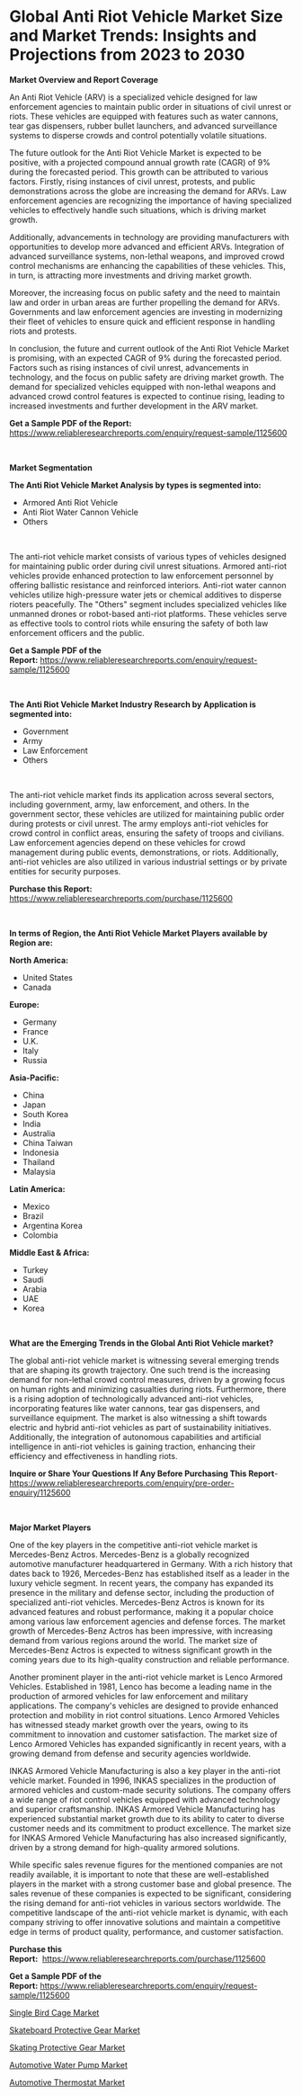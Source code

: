 <p><h1>Global Anti Riot Vehicle Market Size and Market Trends: Insights and Projections from 2023 to 2030</h1></p><p><strong>Market Overview and Report Coverage</strong></p>
<p><p>An Anti Riot Vehicle (ARV) is a specialized vehicle designed for law enforcement agencies to maintain public order in situations of civil unrest or riots. These vehicles are equipped with features such as water cannons, tear gas dispensers, rubber bullet launchers, and advanced surveillance systems to disperse crowds and control potentially volatile situations.</p><p>The future outlook for the Anti Riot Vehicle Market is expected to be positive, with a projected compound annual growth rate (CAGR) of 9% during the forecasted period. This growth can be attributed to various factors. Firstly, rising instances of civil unrest, protests, and public demonstrations across the globe are increasing the demand for ARVs. Law enforcement agencies are recognizing the importance of having specialized vehicles to effectively handle such situations, which is driving market growth.</p><p>Additionally, advancements in technology are providing manufacturers with opportunities to develop more advanced and efficient ARVs. Integration of advanced surveillance systems, non-lethal weapons, and improved crowd control mechanisms are enhancing the capabilities of these vehicles. This, in turn, is attracting more investments and driving market growth.</p><p>Moreover, the increasing focus on public safety and the need to maintain law and order in urban areas are further propelling the demand for ARVs. Governments and law enforcement agencies are investing in modernizing their fleet of vehicles to ensure quick and efficient response in handling riots and protests.</p><p>In conclusion, the future and current outlook of the Anti Riot Vehicle Market is promising, with an expected CAGR of 9% during the forecasted period. Factors such as rising instances of civil unrest, advancements in technology, and the focus on public safety are driving market growth. The demand for specialized vehicles equipped with non-lethal weapons and advanced crowd control features is expected to continue rising, leading to increased investments and further development in the ARV market.</p></p>
<p><strong>Get a Sample PDF of the Report:</strong> <a href="https://www.reliableresearchreports.com/enquiry/request-sample/1125600">https://www.reliableresearchreports.com/enquiry/request-sample/1125600</a></p>
<p>&nbsp;</p>
<p><strong>Market Segmentation</strong></p>
<p><strong>The Anti Riot Vehicle Market Analysis by types is segmented into:</strong></p>
<p><ul><li>Armored Anti Riot Vehicle</li><li>Anti Riot Water Cannon Vehicle</li><li>Others</li></ul></p>
<p>&nbsp;</p>
<p><p>The anti-riot vehicle market consists of various types of vehicles designed for maintaining public order during civil unrest situations. Armored anti-riot vehicles provide enhanced protection to law enforcement personnel by offering ballistic resistance and reinforced interiors. Anti-riot water cannon vehicles utilize high-pressure water jets or chemical additives to disperse rioters peacefully. The "Others" segment includes specialized vehicles like unmanned drones or robot-based anti-riot platforms. These vehicles serve as effective tools to control riots while ensuring the safety of both law enforcement officers and the public.</p></p>
<p><strong>Get a Sample PDF of the Report:</strong>&nbsp;<a href="https://www.reliableresearchreports.com/enquiry/request-sample/1125600">https://www.reliableresearchreports.com/enquiry/request-sample/1125600</a></p>
<p>&nbsp;</p>
<p><strong>The Anti Riot Vehicle Market Industry Research by Application is segmented into:</strong></p>
<p><ul><li>Government</li><li>Army</li><li>Law Enforcement</li><li>Others</li></ul></p>
<p>&nbsp;</p>
<p><p>The anti-riot vehicle market finds its application across several sectors, including government, army, law enforcement, and others. In the government sector, these vehicles are utilized for maintaining public order during protests or civil unrest. The army employs anti-riot vehicles for crowd control in conflict areas, ensuring the safety of troops and civilians. Law enforcement agencies depend on these vehicles for crowd management during public events, demonstrations, or riots. Additionally, anti-riot vehicles are also utilized in various industrial settings or by private entities for security purposes.</p></p>
<p><strong>Purchase this Report:</strong>&nbsp; <a href="https://www.reliableresearchreports.com/purchase/1125600">https://www.reliableresearchreports.com/purchase/1125600</a></p>
<p>&nbsp;</p>
<p><strong>In terms of Region, the Anti Riot Vehicle Market Players available by Region are:</strong></p>
<p>
    <p> <strong> North America: </strong>
        <ul>
            <li>United States</li>
            <li>Canada</li>
        </ul>
        </p> 
    <p> <strong> Europe: </strong>
        <ul>
            <li>Germany</li>
            <li>France</li>
            <li>U.K.</li>
            <li>Italy</li>
            <li>Russia</li>
        </ul>
        </p> 
    <p> <strong> Asia-Pacific: </strong>
        <ul>
            <li>China</li>
            <li>Japan</li>
            <li>South Korea</li>
            <li>India</li>
            <li>Australia</li>
            <li>China Taiwan</li>
            <li>Indonesia</li>
            <li>Thailand</li>
            <li>Malaysia</li>
        </ul>
        </p> 
    <p> <strong> Latin America: </strong>
        <ul>
            <li>Mexico</li>
            <li>Brazil</li>
            <li>Argentina Korea</li>
            <li>Colombia</li>
        </ul>
        </p> 
    <p> <strong> Middle East & Africa: </strong>
        <ul>
            <li>Turkey</li>
            <li>Saudi</li>
            <li>Arabia</li>
            <li>UAE</li>
            <li>Korea</li>
        </ul>
    </p>
    </p>
<p>&nbsp;</p>
<p><strong>What are the Emerging Trends in the Global Anti Riot Vehicle market?</strong></p>
<p><p>The global anti-riot vehicle market is witnessing several emerging trends that are shaping its growth trajectory. One such trend is the increasing demand for non-lethal crowd control measures, driven by a growing focus on human rights and minimizing casualties during riots. Furthermore, there is a rising adoption of technologically advanced anti-riot vehicles, incorporating features like water cannons, tear gas dispensers, and surveillance equipment. The market is also witnessing a shift towards electric and hybrid anti-riot vehicles as part of sustainability initiatives. Additionally, the integration of autonomous capabilities and artificial intelligence in anti-riot vehicles is gaining traction, enhancing their efficiency and effectiveness in handling riots.</p></p>
<p><strong>Inquire or Share Your Questions If Any Before Purchasing This Report</strong>- <a href="https://www.reliableresearchreports.com/enquiry/pre-order-enquiry/1125600">https://www.reliableresearchreports.com/enquiry/pre-order-enquiry/1125600</a></p>
<p>&nbsp;</p>
<p><strong>Major Market Players</strong></p>
<p><p>One of the key players in the competitive anti-riot vehicle market is Mercedes-Benz Actros. Mercedes-Benz is a globally recognized automotive manufacturer headquartered in Germany. With a rich history that dates back to 1926, Mercedes-Benz has established itself as a leader in the luxury vehicle segment. In recent years, the company has expanded its presence in the military and defense sector, including the production of specialized anti-riot vehicles. Mercedes-Benz Actros is known for its advanced features and robust performance, making it a popular choice among various law enforcement agencies and defense forces. The market growth of Mercedes-Benz Actros has been impressive, with increasing demand from various regions around the world. The market size of Mercedes-Benz Actros is expected to witness significant growth in the coming years due to its high-quality construction and reliable performance.</p><p>Another prominent player in the anti-riot vehicle market is Lenco Armored Vehicles. Established in 1981, Lenco has become a leading name in the production of armored vehicles for law enforcement and military applications. The company's vehicles are designed to provide enhanced protection and mobility in riot control situations. Lenco Armored Vehicles has witnessed steady market growth over the years, owing to its commitment to innovation and customer satisfaction. The market size of Lenco Armored Vehicles has expanded significantly in recent years, with a growing demand from defense and security agencies worldwide.</p><p>INKAS Armored Vehicle Manufacturing is also a key player in the anti-riot vehicle market. Founded in 1996, INKAS specializes in the production of armored vehicles and custom-made security solutions. The company offers a wide range of riot control vehicles equipped with advanced technology and superior craftsmanship. INKAS Armored Vehicle Manufacturing has experienced substantial market growth due to its ability to cater to diverse customer needs and its commitment to product excellence. The market size for INKAS Armored Vehicle Manufacturing has also increased significantly, driven by a strong demand for high-quality armored solutions.</p><p>While specific sales revenue figures for the mentioned companies are not readily available, it is important to note that these are well-established players in the market with a strong customer base and global presence. The sales revenue of these companies is expected to be significant, considering the rising demand for anti-riot vehicles in various sectors worldwide. The competitive landscape of the anti-riot vehicle market is dynamic, with each company striving to offer innovative solutions and maintain a competitive edge in terms of product quality, performance, and customer satisfaction.</p></p>
<p><strong>Purchase this Report:</strong>&nbsp;&nbsp;<a href="https://www.reliableresearchreports.com/purchase/1125600">https://www.reliableresearchreports.com/purchase/1125600</a></p>
<p></p>
<p><strong>Get a Sample PDF of the Report:</strong>&nbsp;<a href="https://www.reliableresearchreports.com/enquiry/request-sample/1125600">https://www.reliableresearchreports.com/enquiry/request-sample/1125600</a></p>
<p><p><a href="https://medium.com/@bulk.cream.roll/single-bird-cage-market-size-market-outlook-and-market-forecast-2023-to-2030-0d6896c7f18d">Single Bird Cage Market</a></p><p><a href="https://medium.com/@plan.sock.color/skateboard-protective-gear-market-insight-market-trends-growth-forecasted-from-2023-to-2030-796b560da929">Skateboard Protective Gear Market</a></p><p><a href="https://medium.com/@grab.track.out/skating-protective-gear-market-size-reveals-the-best-marketing-channels-in-global-industry-5c166a074e36">Skating Protective Gear Market</a></p><p><a href="https://github.com/Paul14Anderson63/Market-Research-Report-List-1/blob/main/automotive-water-pump-market.md">Automotive Water Pump Market</a></p><p><a href="https://github.com/aasishrp01/Market-Research-Report-List-1/blob/main/automotive-thermostat-market.md">Automotive Thermostat Market</a></p></p>